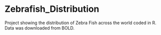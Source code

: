 # Zebrafish_Distribution
Project showing the distribution of Zebra Fish across the world coded in R. Data was downloaded from BOLD.
